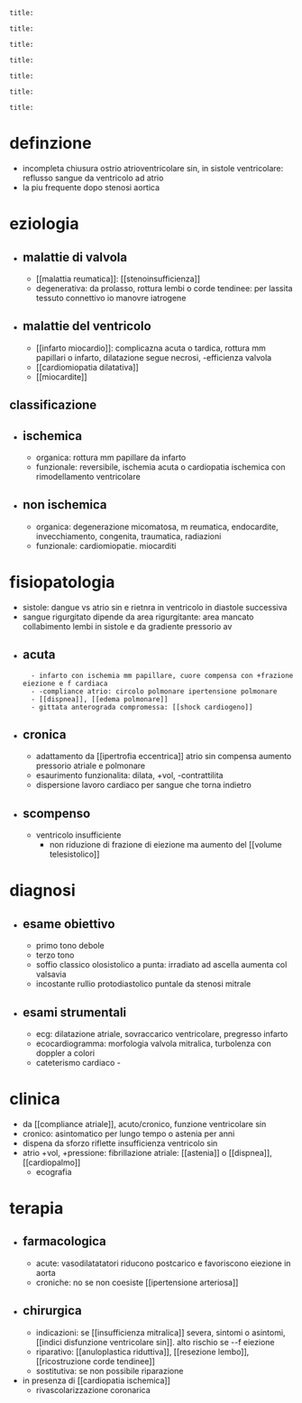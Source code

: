 ```ad-definizione
title: 
```
```ad-epidemiologia
title: 
```
```ad-eziologia
title: 
```
```ad-fisiopatologia
title: 
```
```ad-clinica
title: 
```
```ad-diagnosi
title: 
```
```ad-terapia
title: 
```
# definzione
- incompleta chiusura ostrio atrioventricolare sin, in sistole ventricolare: reflusso sangue da ventricolo ad atrio
- la piu frequente dopo stenosi aortica

# eziologia
- ## malattie di valvola
	- [[malattia reumatica]]: [[stenoinsufficienza]]
	- degenerativa: da prolasso, rottura lembi o corde tendinee: per lassita tessuto connettivo io manovre iatrogene
- ## malattie del ventricolo
	- [[infarto miocardio]]: complicazna acuta o tardica, rottura mm papillari o infarto, dilatazione segue necrosi, -efficienza valvola
	- [[cardiomiopatia dilatativa]]
	- [[miocardite]]
## classificazione
- ## ischemica
	- organica: rottura mm papillare da infarto
	- funzionale: reversibile, ischemia acuta o cardiopatia ischemica con rimodellamento ventricolare
- ## non ischemica
	- organica: degenerazione micomatosa, m reumatica, endocardite, invecchiamento, congenita, traumatica, radiazioni
	- funzionale: cardiomiopatie. miocarditi

# fisiopatologia
- sistole: dangue vs atrio sin e rietnra in ventricolo in diastole successiva
- sangue rigurgitato dipende da area rigurgitante: area mancato collabimento lembi in sistole e da gradiente pressorio av
- ## acuta
		- infarto con ischemia mm papillare, cuore compensa con +frazione eiezione e f cardiaca
		- -compliance atrio: circolo polmonare ipertensione polmonare
		- [[dispnea]], [[edema polmonare]]
		- gittata anterograda compromessa: [[shock cardiogeno]]
- ## cronica
	- adattamento da [[ipertrofia eccentrica]] atrio sin compensa aumento pressorio atriale e polmonare
	- esaurimento funzionalita: dilata, +vol, -contrattilita
	- dispersione lavoro cardiaco per sangue che torna indietro
- ## scompenso
	- ventricolo insufficiente
		- non riduzione di frazione di eiezione ma aumento del [[volume telesistolico]]

# diagnosi
- ## esame obiettivo
	- primo tono debole
	- terzo tono
	- soffio classico olosistolico a punta: irradiato ad ascella aumenta col valsavia
	- incostante rullio protodiastolico puntale da stenosi mitrale
- ## esami strumentali
	- ecg: dilatazione atriale, sovraccarico ventricolare, pregresso infarto
	- ecocardiogramma: morfologia valvola mitralica, turbolenza con doppler a colori
	- cateterismo cardiaco -

# clinica
- da [[compliance atriale]], acuto/cronico, funzione ventricolare sin
- cronico: asintomatico per lungo tempo o astenia per anni
- dispena da sforzo riflette insufficienza ventricolo sin
- atrio +vol, +pressione: fibrillazione atriale: [[astenia]] o [[dispnea]], [[cardiopalmo]]
	- ecografia

# terapia
- ## farmacologica
	- acute: vasodilatatatori riducono postcarico e favoriscono eiezione in aorta
	- croniche: no se non coesiste [[ipertensione arteriosa]]
- ## chirurgica
	- indicazioni: se [[insufficienza mitralica]] severa, sintomi o asintomi, [[indici disfunzione ventricolare sin]]. alto rischio se --f eiezione
	- riparativo: [[anuloplastica riduttiva]], [[resezione lembo]], [[ricostruzione corde tendinee]]
	- sostitutiva: se non possibile riparazione
- in presenza di [[cardiopatia ischemica]]
	- rivascolarizzazione coronarica